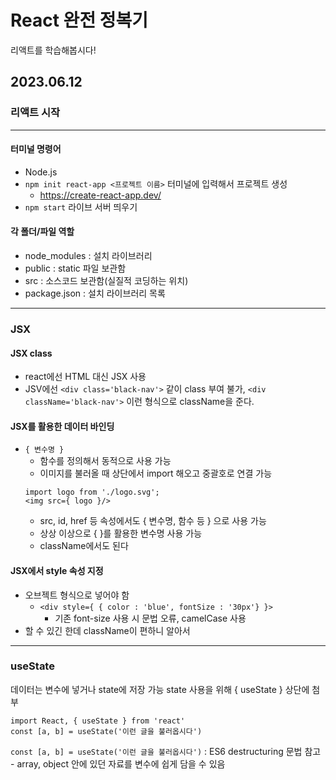 # React 완전 정복기
리액트를 학습해봅시다!

## 2023.06.12
### 리액트 시작
---
#### 터미널 명령어 
- Node.js
- `npm init react-app <프로젝트 이름>` 터미널에 입력해서 프로젝트 생성
    - https://create-react-app.dev/
- `npm start` 라이브 서버 띄우기

#### 각 폴더/파일 역할
- node_modules : 설치 라이브러리
- public : static 파일 보관함
- src : 소스코드 보관함(실질적 코딩하는 위치)
- package.json : 설치 라이브러리 목록

---

### JSX

#### JSX class
- react에선 HTML 대신 JSX 사용
- JSV에선 `<div class='black-nav'>` 같이 class 부여 불가, `<div className='black-nav'>` 이런 형식으로 className을 준다.

#### JSX를 활용한 데이터 바인딩
- `{ 변수명 }`
    - 함수를 정의해서 동적으로 사용 가능
    - 이미지를 불러올 때 상단에서 import 해오고 중괄호로 연결 가능
    ```
    import logo from './logo.svg';
    <img src={ logo }/>
    ```
    - src, id, href 등 속성에서도 { 변수명, 함수 등 } 으로 사용 가능
    - 상상 이상으로 { }를 활용한 변수명 사용 가능
    - className에서도 된다

#### JSX에서 style 속성 지정
- 오브젝트 형식으로 넣어야 함
    - `<div style={ { color : 'blue', fontSize : '30px'} }>`
        - 기존 font-size 사용 시 문법 오류, camelCase 사용
- 할 수 있긴 한데 className이 편하니 알아서

---

### useState
데이터는 변수에 넣거나 state에 저장 가능
state 사용을 위해 { useState } 상단에 첨부
```
import React, { useState } from 'react'
const [a, b] = useState('이런 글을 불러옵시다')
```
`const [a, b] = useState('이런 글을 불러옵시다')` : ES6 destructuring 문법 참고
    - array, object 안에 있던 자료를 변수에 쉽게 담을 수 있음



